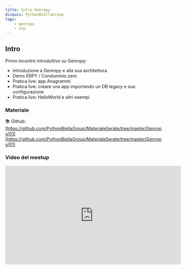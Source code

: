 ```yaml
---
title: Intro Genropy
disquis: PythonBiellaGroup
tags:
    - genropy
    - erp
---
```


## Intro

Primo incontro introduttivo su Genropy:

* Introduzione a Genropy e alla sua architettura
* Demo ERPY / Condominio.zero
* Pratica live: app Anagrammi
* Pratica live: creare una app importando un DB legacy e sua configurazione
* Pratica live: HelloWorld e altri esempi

### Materiale

📚 Github:
[https://github.com/PythonBiellaGroup/MaterialeSerate/tree/master/Genropy/01](https://github.com/PythonBiellaGroup/MaterialeSerate/tree/master/Genropy/01)

### Video del meetup

<iframe width="560" height="315" src="https://www.youtube.com/embed/41M-UL3lZs4?si=iOru3hN78vHfWopa" title="YouTube video player" frameborder="0" allow="accelerometer; autoplay; clipboard-write; encrypted-media; gyroscope; picture-in-picture; web-share" allowfullscreen></iframe>